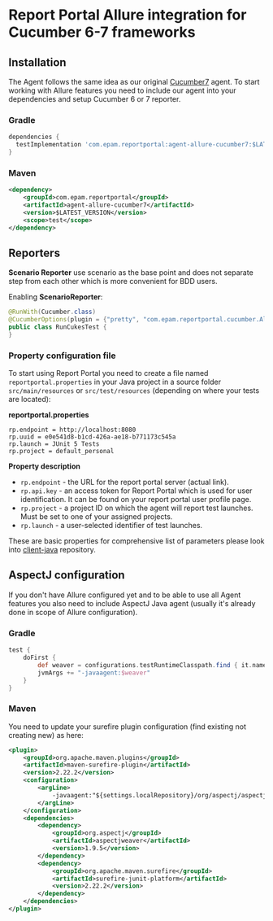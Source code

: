 # Report Portal Allure integration for Cucumber 6-7 frameworks

## Installation

The Agent follows the same idea as our original [Cucumber7](https://github.com/reportportal/agent-java-cucumber7) agent. To start working
with Allure features you need to include our agent into your dependencies and setup Cucumber 6 or 7 reporter.

### Gradle

```groovy
dependencies {
  testImplementation 'com.epam.reportportal:agent-allure-cucumber7:$LATEST_VERSION'
}
```

### Maven

```xml
<dependency>
    <groupId>com.epam.reportportal</groupId>
    <artifactId>agent-allure-cucumber7</artifactId>
    <version>$LATEST_VERSION</version>
    <scope>test</scope>
</dependency>
```

## Reporters

**Scenario Reporter** use scenario as the base point and does not separate step from each other which is more
convenient for BDD users.

Enabling **ScenarioReporter**:

```java
@RunWith(Cucumber.class)
@CucumberOptions(plugin = {"pretty", "com.epam.reportportal.cucumber.AllureAwareScenarioReporter"})
public class RunCukesTest {
}
```

### Property configuration file

To start using Report Portal you need to create a file named `reportportal.properties` in your Java project in a source folder
`src/main/resources` or `src/test/resources` (depending on where your tests are located):

**reportportal.properties**

```
rp.endpoint = http://localhost:8080
rp.uuid = e0e541d8-b1cd-426a-ae18-b771173c545a
rp.launch = JUnit 5 Tests
rp.project = default_personal
```

**Property description**

* `rp.endpoint` - the URL for the report portal server (actual link).
* `rp.api.key` - an access token for Report Portal which is used for user identification. It can be found on your report portal user profile
  page.
* `rp.project` - a project ID on which the agent will report test launches. Must be set to one of your assigned projects.
* `rp.launch` - a user-selected identifier of test launches.

These are basic properties for comprehensive list of parameters please look into [client-java](https://github.com/reportportal/client-java)
repository.

## AspectJ configuration

If you don't have Allure configured yet and to be able to use all Agent features you also need to include AspectJ Java agent (usually it's
already done in scope of Allure configuration).

### Gradle

```groovy
test {
    doFirst {
        def weaver = configurations.testRuntimeClasspath.find { it.name.contains("aspectjweaver") }
        jvmArgs += "-javaagent:$weaver"
    }
}
```

### Maven

You need to update your surefire plugin configuration (find existing not creating new) as here:

```xml
<plugin>
    <groupId>org.apache.maven.plugins</groupId>
    <artifactId>maven-surefire-plugin</artifactId>
    <version>2.22.2</version>
    <configuration>
        <argLine>
            -javaagent:"${settings.localRepository}/org/aspectj/aspectjweaver/1.9.5/aspectjweaver-1.9.5.jar"
        </argLine>
    </configuration>
    <dependencies>
        <dependency>
            <groupId>org.aspectj</groupId>
            <artifactId>aspectjweaver</artifactId>
            <version>1.9.5</version>
        </dependency>
        <dependency>
            <groupId>org.apache.maven.surefire</groupId>
            <artifactId>surefire-junit-platform</artifactId>
            <version>2.22.2</version>
        </dependency>
    </dependencies>
</plugin>
```
